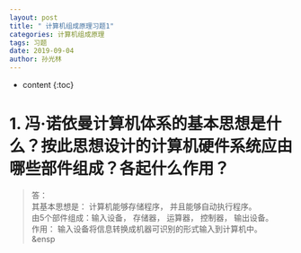 ```yaml
---
layout: post
title: " 计算机组成原理习题1"
categories: 计算机组成原理
tags: 习题
date: 2019-09-04
author: 孙光林
---
```


* content
{:toc}

# 1. 冯·诺依曼计算机体系的基本思想是什么？按此思想设计的计算机硬件系统应由哪些部件组成？各起什么作用？





> 答：  
其基本思想是： 计算机能够存储程序， 并且能够自动执行程序。   
由5个部件组成：输入设备， 存储器， 运算器， 控制器， 输出设备。  
作用： 输入设备将信息转换成机器可识别的形式输入到计算机中。  
&ensp